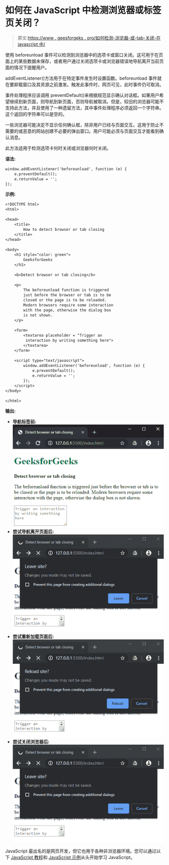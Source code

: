 # 如何在 JavaScript 中检测浏览器或标签页关闭？

> 原文:[https://www . geesforgeks . org/如何检测-浏览器-或-tab-关闭-在 javascript 中/](https://www.geeksforgeeks.org/how-to-detect-browser-or-tab-closing-in-javascript/)

使用 beforeunload 事件可以检测到浏览器中的选项卡或窗口关闭。这可用于在页面上的某些数据未保存，或者用户通过关闭选项卡或浏览器错误地导航离开当前页面的情况下提醒用户。

addEventListener()方法用于在特定事件发生时设置函数。beforeunload 事件就在要卸载窗口及其资源之前激发。触发此事件时，网页可见，此时事件仍可取消。

事件处理程序应该调用 preventDefault()来根据规范显示确认对话框。如果用户希望继续到新页面，则导航到新页面，否则导航被取消。但是，较旧的浏览器可能不支持此方法，并且使用了一种遗留方法，其中事件处理程序必须返回一个字符串。这个返回的字符串可以是空的。

一些浏览器可能决定不显示任何确认框，除非用户已经与页面交互。这用于防止不需要的或恶意的网站创建不必要的弹出窗口。用户可能必须与页面交互才能看到确认消息。

此方法适用于检测选项卡何时关闭或浏览器何时关闭。

**语法:**

```
window.addEventListener('beforeunload', function (e) {
    e.preventDefault();
    e.returnValue = '';
});

```

**示例:**

```
<!DOCTYPE html>
<html>

<head>
    <title>
        How to detect browser or tab closing
    </title>
</head>

<body>
    <h1 style="color: green">
        GeeksforGeeks
    </h1>

    <b>Detect browser or tab closing</b>

    <p>
        The beforeunload function is triggered
        just before the browser or tab is to be
        closed or the page is to be reloaded.
        Modern browsers require some interaction
        with the page, otherwise the dialog box
        is not shown.
    </p>

    <form>
        <textarea placeholder = "Trigger an 
         interaction by writing something here">
        </textarea>
    </form>

    <script type="text/javascript">
        window.addEventListener('beforeunload', function (e) {
            e.preventDefault();
            e.returnValue = '';
        });
    </script>
</body>

</html>                    
```

**输出:**

*   **导航标签前:**
    ![before-navigation](img/fdb24e9868d419f435f5b15df6969218.png)
*   **尝试导航离开页面后:**
    ![after-leave](img/e9c1467621949ba9e080892c65e36e3f.png)
*   **尝试重新加载页面后:**
    ![after-reload](img/32ca1819f3cb1363bf64ce6cd111675b.png)
*   **尝试关闭浏览器后:**
    ![after-close-browser](img/9c0bd5f71ef7f77f4ce32d4e47092225.png)

JavaScript 最出名的是网页开发，但它也用于各种非浏览器环境。您可以通过以下 [JavaScript 教程](https://www.geeksforgeeks.org/javascript-tutorial/)和 [JavaScript 示例](https://www.geeksforgeeks.org/javascript-examples/)从头开始学习 JavaScript。